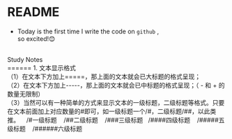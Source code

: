# README <br>
* Today is the first time I write the code on `github` ,<br>
so excited!:blush:
<br>
Study Notes <br>
======
1. 文本显示格式<br>
（1）在文本下方加上=====，那上面的文本就会已大标题的格式呈现；<br>
（2）在文本下方加上-----，那上面的文本就会已中标题的格式呈现；（ - 和 + 的数量无限制）<br>
（3）当然可以有一种简单的方式来显示文本的一级标题，二级标题等格式。只要在文本前面加上对应数量的#即可，如一级标题一个/#，二级标题/##，以此类推。
    /#一级标题
    /##二级标题
    /###三级标题
    /####四级标题
    /#####五级标题
    /######六级标题

